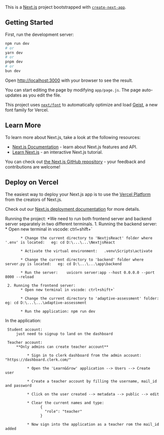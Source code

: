 This is a [Next.js](https://nextjs.org) project bootstrapped with [`create-next-app`](https://github.com/vercel/next.js/tree/canary/packages/create-next-app).

## Getting Started

First, run the development server:

```bash
npm run dev
# or
yarn dev
# or
pnpm dev
# or
bun dev
```

Open [http://localhost:3000](http://localhost:3000) with your browser to see the result.

You can start editing the page by modifying `app/page.js`. The page auto-updates as you edit the file.

This project uses [`next/font`](https://nextjs.org/docs/app/building-your-application/optimizing/fonts) to automatically optimize and load [Geist](https://vercel.com/font), a new font family for Vercel.

## Learn More

To learn more about Next.js, take a look at the following resources:

- [Next.js Documentation](https://nextjs.org/docs) - learn about Next.js features and API.
- [Learn Next.js](https://nextjs.org/learn) - an interactive Next.js tutorial.

You can check out [the Next.js GitHub repository](https://github.com/vercel/next.js) - your feedback and contributions are welcome!

## Deploy on Vercel

The easiest way to deploy your Next.js app is to use the [Vercel Platform](https://vercel.com/new?utm_medium=default-template&filter=next.js&utm_source=create-next-app&utm_campaign=create-next-app-readme) from the creators of Next.js.

Check out our [Next.js deployment documentation](https://nextjs.org/docs/app/building-your-application/deploying) for more details.



Running the project:
     *We need to run both frontend server and backend server separately in two different terminals.
     1. Running the backend server:
           * Open new terminal in vscode: ctrl+shift+`

           * Change the current directory to 'NextjsReact' folder where '.env' is located:   eg: cd D:\...\...\NextjsReact

           * Activate the virtual environment:   .venv\Scripts\activate

           * Change the current directory to 'backend' folder where server.py is located:   eg: cd D:\...\...\app\backend

           * Run the server:    uvicorn server:app --host 0.0.0.0 --port 8000 --reload
 
     2. Running the frontend server:
           * Open new terminal in vscode: ctrl+shift+`

           * Change the current directory to 'adaptive-assessment' folder:   eg: cd D:\...\...\adaptive-assessment

           * Run the application: npm run dev
 
 
In the application:

     Student account: 
         just need to signup to land on the dashboard
     
     Teacher account:
         **Only admins can create teacher account**

              * Sign in to clerk dashboard from the admin account:  "https://dashboard.clerk.com/"
              
              * Open the 'Learn&Grow' application --> Users --> Create user
 
              * Create a teacher account by filling the username, mail_id and password

              * Click on the user created --> metadata --> public --> edit
 
              * Clear the current names and type:  
                    {
                      "role": "teacher"
                    }

              * Now sign into the application as a teacher rom the mail_id added